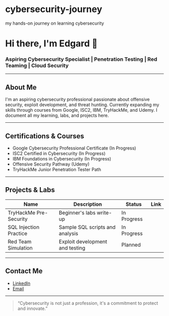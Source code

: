 # cybersecurity-journey
my hands-on journey on learning cybersecurity
# Hi there, I'm Edgard 👋  
### Aspiring Cybersecurity Specialist | Penetration Testing | Red Teaming | Cloud Security  

---

## About Me
I'm an aspiring cybersecurity professional passionate about offensive security, exploit development, and threat hunting. Currently expanding my skills through courses from Google, ISC2, IBM, TryHackMe, and Udemy. I document all my learning, labs, and projects here.

---

## Certifications & Courses  
- Google Cybersecurity Professional Certificate (In Progress)  
- ISC2 Certified in Cybersecurity (In Progress)  
- IBM Foundations in Cybersecurity (In Progress)  
- Offensive Security Pathway (Udemy)  
- TryHackMe Junior Penetration Tester Path  

---

## Projects & Labs  
| Name                     | Description                          | Status       | Link                |  
|--------------------------|------------------------------------|--------------|---------------------|  
| TryHackMe Pre-Security   | Beginner's labs write-up            | In Progress   |   |  
| SQL Injection Practice   | Sample SQL scripts and analysis     | In Progress  |   |  
| Red Team Simulation      | Exploit development and testing     | Planned      |                     |  

---

## Contact Me  
- [LinkedIn](https://www.linkedin.com/in/edgard-corcovad-305942319/)
- [Email](mailto:edgardcorcovado@gmail.com)  

---

> “Cybersecurity is not just a profession, it's a commitment to protect and innovate.” 
